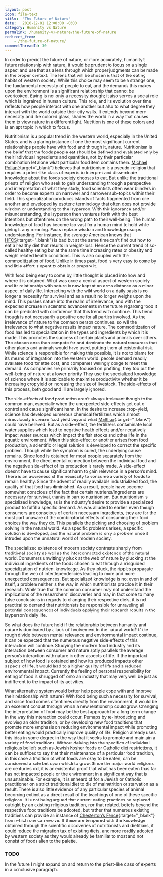 ```yaml
---
layout: post
icon: file-text
title:  "The Future of Nature"
date:   2010-12-01 12:00:00 -0600
category: Humanity vs Nature
permalink: /humanity-vs-nature/the-future-of-nature
redirect_from:
    - /the-future-of-nature/
commentThreadId: 30
---
```


In order to predict the future of nature, or more accurately, humanity’s future relationship with nature, it would
 be prudent to focus on a single aspect and use that as a lens through which proper judgments can be made in the
 proper context. The lens that will be chosen is that of the eating habits of western society. While this choice
 may seem to be a strange one, the fundamental necessity of people to eat, and the demands this makes upon the
 environment is a significant relationship that cannot be overlooked. Eating is not only a necessity though; it
 also serves a social role which is ingrained in human culture. This role, and its evolution over time reflects
 how people interact with one another but also to what degree they interact with the world outside their city
 walls. It extends beyond mere necessity and like colored glass, shades the world in a way that causes them to
 view nature in a different light. Nutrition is one of these colors and is an apt topic in which to focus.

Nutritionism is a popular trend in the western world, especially in the United States, and is a glaring instance
of one the most significant current relationships people have with food and through it, nature. Nutritionism is
the belief that the foods people eat should be defined and evaluated only by their individual ingredients and
quantities, not by their particular combination let alone what particular food item contains them.
[Michael Pollan](https://michaelpollan.com/books/in-defense-of-food/){:target="_blank"} believes that nutritionism
is a pseudo-religion that requires a priest-like class of experts to interpret and disseminate knowledge about the
foods society chooses to eat. But unlike the traditional priests of religion who seek to gain understanding through
a perspective and interpretation of what they study, food scientists often wear blinders in order to become experts
on narrower and narrower sub-topics within their field. This specialization produces islands of facts fragmented from
one another and enveloped by esoteric terminology that often does not provide wisdom or understanding to the layperson.
With this ignorance and/or misunderstanding, the layperson then ventures forth with the best intentions but oftentimes
on the wrong path to their well-being. The human knowledge of food has become too vast for a human mind to hold while
giving it any meaning. Facts replace wisdom and knowledge usurps understanding. For instance, the average American knows
that [HFCS](https://en.wikipedia.org/wiki/High-fructose_corn_syrup){:target="_blank"} is bad but at the same time can’t
find out how to eat a healthy diet that results in weight-loss. Hence the current trend of so-called healthy eating but
at the same time increasing rates of obesity and weight related health conditions. This is also coupled with the
commoditization of food. Unlike in times past, food is very easy to come by and little effort is spent to obtain or prepare it.

With food being easy to come by, little thought is placed into how and where it is obtained. What was once a central aspect of
western society and its relationship with nature is now kept at an arms distance as a minor aspect of daily life. Interacting
with the wild world on a daily basis is no longer a necessity for survival and as a result no longer weighs upon the mind. This
pushes nature into the realm of irrelevance, and with the expected increase in scientific advancements in the future regarding
food it can be predicted with confidence that this trend with continue. This trend though is not necessarily a positive one for
all parties involved. As the irrelevance of nature to the common person continues, so will the irrelevance to what negative results
impact nature. The commoditization of food has led to specialization in the types and ingredients by which it is made. This promotes
the success of certain plants and animals over others. The chosen ones then compete for and dominate the natural resources that other
plants and animals would have used, putting them at existential risk. While science is responsible for making this possible, it is not
to blame for its means of integration into the western world. people demand readily available food for little cost, and companies
willingly oblige to meet the demand. As companies are primarily focused on profiting, they too put the well-being of nature at a lower
priority They use the specialized knowledge of science where it is applicable to maximize productivity whether it be increasing crop
yield or increasing the size of livestock. The side-effects of this process, both good and ill are largely ignored.

The side-effects of food production aren’t always irrelevant though to the common man, especially when the unexpected side-effects
get out of control and cause significant harm. In the desire to increase crop-yield, science has developed numerous chemical fertilizers
which almost miraculously increase food yield beyond what [Malthus](https://en.wikipedia.org/wiki/Thomas_Robert_Malthus){:target="_blank"}
could have believed. But as a side-effect, the fertilizers contaminate local water supplies which lead to negative health effects and/or
negatively impact water sources which impact the fish stocks and other life in the aquatic environment. When this side-effect or another
arises from food production, a scientific or legal solution is developed to correct the specific problem. Though while the symptom is
cured, the underlying cause remains. Since food is obtained for most people separately from the environment, the direct mental connection
between the individual food and the negative side-effect of its production is rarely made. A side-effect doesn’t have to cause significant
harm to gain relevance in a person’s mind. There is an awareness of the necessity to consume a variety of foods to remain healthy. Since
the advent of readily available industrialized food, the quality of that food has diminished. As a result, people have become somewhat
conscious of the fact that certain nutrients/ingredients are necessary for survival, thanks in part to nutritionism. But nutritionism
is specialized knowledge, as is the industry’s desire to provide a specialized product to fulfill a specific demand. As was alluded to
earlier, even though consumers are conscious of certain necessary ingredients, they are for the most part unaware of the combinatorial
effects of consuming their food choices the way they do. This parallels the picking and choosing of problem solving in the natural world.
As a specific problems arises, a specific solution is developed, and the natural problem is only a problem once it intrudes upon the
unnatural world of modern society.

The specialized existence of modern society contrasts sharply from traditional society as well as the interconnected existence of the
natural world. Consumers unwittingly pluck at the web of nature by plucking at the individual ingredients of the foods chosen to eat
through a misguided specialization of nutrient knowledge. As they pluck, the ripples propagate through the web of interdependencies
leading to more and more unexpected consequences. But specialized knowledge is not even in and of itself, a problem neither is the way
in which nutritionists practice it in their research. While true that the common consumer may not understand the implications of the
researchers’ discoveries and may in fact come to many false conclusions in regards to changing their respective diets, it is not practical
to demand that nutritionists be responsible for unraveling all potential consequences of individuals applying their research results in the
layperson’s daily life.

So what does the future hold if the relationship between humanity and nature is dominated by a lack of involvement in the natural world?
If the rough divide between mental relevance and environmental impact continue, it can be expected that the numerous negative side-effects
of this interaction will continue. Studying the modern food industry and its interaction between consumer and nature aptly parallels the
average person’s interaction with nature in other aspects of life. If the important subject of how food is obtained and how it’s produced
impacts other aspects of life, it would lead to a higher quality of life and a reduced environmental impact. Currently the feeling of personal
responsibility for eating of food is shrugged off onto an industry that may very well be just as indifferent to the impact of its activities.

What alternative system would better help people cope with and improve their relationship with nature? With food being such a necessity for
survival, and since food comes oftentimes directly from the environment, it would be an excellent conduit through which a new relationship
could grow. Changing the interpretation of food may be the best approach for a long term change in the way this interaction could occur. Perhaps
by re-introducing and evolving an older tradition, or by developing new food traditions that promote more emphasis on reducing environmental
impact while promoting better eating would practically improve quality of life. Religion already uses this idea in some degree in the way that
it seeks to promote and maintain a variety of food traditions. Without delving into the specifics of individual religious beliefs such as Jewish
Kosher foods or Catholic diet restrictions, it can be sufficed to say that their maintenance of a particular food tradition, in this case a
tradition of what foods are okay to be eaten, can be considered a safe bet upon which to grow. Since the major world religions are centuries old,
it is an existential proof that what has been eaten thus far has not impacted people or the environment in a significant way that is unsustainable.
For example, it is unheard of for a Jewish or Catholic practitioner on a strict traditional diet to die of malnutrition or starvation as a result.
There is also little evidence of any particular species of animal becoming extinct as a direct result of the teachings of one of these specific
religions. It is not being argued that current eating practices be replaced outright by an existing religious tradition, nor that related. beliefs
beyond the respective food traditions be adopted, but rather that numerous existing traditions can provide an instance of
[Chesterton’s Fence](https://en.wikipedia.org/wiki/G._K._Chesterton#Chesterton's_fence){:target="_blank"} from which one can evolve. If these are
tempered with the knowledge obtained through the scientific discoveries of nutritionists and dietitians, it could reduce the migration tax of existing
diets, and more readily adopted by western society as they would already be familiar to most and not consist of foods alien to the palette.

### TODO

In the future I might expand on and return to the priest-like class of experts in a conclusive paragraph.